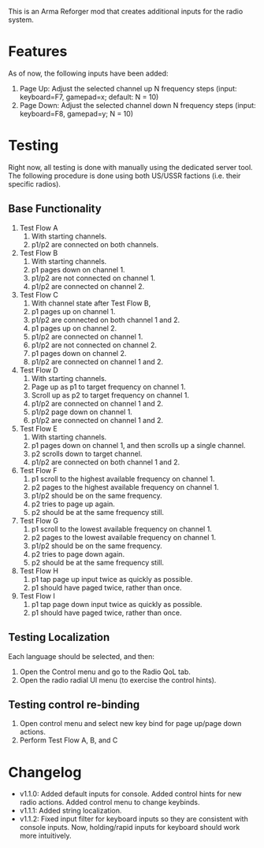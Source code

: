 This is an Arma Reforger mod that creates additional inputs for the radio system.

# Features
As of now, the following inputs have been added:
1. Page Up: Adjust the selected channel up N frequency steps (input: keyboard=F7, gamepad=x; default: N = 10)
2. Page Down: Adjust the selected channel down N frequency steps (input: keyboard=F8, gamepad=y; N = 10)

# Testing
Right now, all testing is done with manually using the dedicated server tool. The following procedure is done using both US/USSR factions (i.e. their specific radios).

## Base Functionality
1. Test Flow A
    1. With starting channels.
    2. p1/p2 are connected on both channels.
2. Test Flow B
    1. With starting channels.
    2. p1 pages down on channel 1.
    3. p1/p2 are not connected on channel 1.
    4. p1/p2 are connected on channel 2.
3. Test Flow C
    1. With channel state after Test Flow B,
    2. p1 pages up on channel 1.
    3. p1/p2 are connected on both channel 1 and 2.
    4. p1 pages up on channel 2.
    5. p1/p2 are connected on channel 1.
    6. p1/p2 are not connected on channel 2.
    7. p1 pages down on channel 2.
    8. p1/p2 are connected on channel 1 and 2.
4. Test Flow D
    1. With starting channels.
    2. Page up as p1 to target frequency on channel 1.
    3. Scroll up as p2 to target frequency on channel 1.
    4. p1/p2 are connected on channel 1 and 2.
    5. p1/p2 page down on channel 1.
    6. p1/p2 are connected on channel 1 and 2.
5. Test Flow E
    1. With starting channels.
    2. p1 pages down on channel 1, and then scrolls up a single channel.
    3. p2 scrolls down to target channel.
    4. p1/p2 are connected on both channel 1 and 2.
6. Test Flow F
    1. p1 scroll to the highest available frequency on channel 1.
    2. p2 pages to the highest available frequency on channel 1.
    3. p1/p2 should be on the same frequency.
    4. p2 tries to page up again.
    5. p2 should be at the same frequency still.
6. Test Flow G
    1. p1 scroll to the lowest available frequency on channel 1.
    2. p2 pages to the lowest available frequency on channel 1.
    3. p1/p2 should be on the same frequency.
    4. p2 tries to page down again.
    5. p2 should be at the same frequency still.
7. Test Flow H
    1. p1 tap page up input twice as quickly as possible.
    2. p1 should have paged twice, rather than once.
7. Test Flow I
    1. p1 tap page down input twice as quickly as possible.
    2. p1 should have paged twice, rather than once.

## Testing Localization
Each language should be selected, and then:
1. Open the Control menu and go to the Radio QoL tab.
2. Open the radio radial UI menu (to exercise the control hints).

## Testing control re-binding
1. Open control menu and select new key bind for page up/page down actions.
2. Perform Test Flow A, B, and C

# Changelog
- v1.1.0: Added default inputs for console. Added control hints for new radio actions. Added control menu to change keybinds.
- v1.1.1: Added string localization.
- v1.1.2: Fixed input filter for keyboard inputs so they are consistent with console inputs. Now, holding/rapid inputs for keyboard should work more intuitively.
